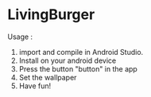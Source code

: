 # LivingBurger
 Usage : 
 1. import and compile in Android Studio. 
 2. Install on your android device
 3. Press the button "button" in the app
 4. Set the wallpaper
 5. Have fun!
